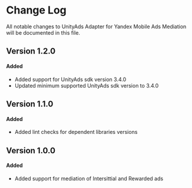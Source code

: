 # Change Log
All notable changes to UnityAds Adapter for Yandex Mobile Ads Mediation will be documented in this file.

## Version 1.2.0

#### Added
* Added support for UnityAds sdk version 3.4.0
* Updated minimum supported UnityAds sdk version to 3.4.0

## Version 1.1.0

#### Added
* Added lint checks for dependent libraries versions

## Version 1.0.0

#### Added
* Added support for mediation of Intersittial and Rewarded ads 
